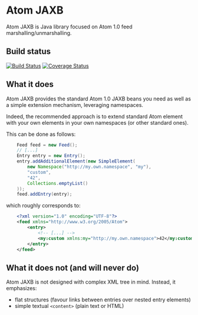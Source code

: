 # Atom JAXB

Atom JAXB is Java library focused on Atom 1.0 feed marshalling/unmarshalling.

## Build status

[![Build Status](https://travis-ci.org/vidal-community/atom-jaxb.png)](https://travis-ci.org/vidal-community/atom-jaxb)
[![Coverage Status](https://coveralls.io/repos/vidal-community/atom-jaxb/badge.svg?branch=master)](https://coveralls.io/r/vidal-community/atom-jaxb?branch=master)

## What it does

Atom JAXB provides the standard Atom 1.0 JAXB beans you need as 
well as a simple extension mechanism, leveraging namespaces.

Indeed, the recommended approach is to extend standard Atom
element with your own elements in your own namespaces (or 
other standard ones).

This can be done as follows:

```java
	Feed feed = new Feed();
	// [...]
	Entry entry = new Entry();
	entry.addAdditionalElement(new SimpleElement(
		new Namespace("http://my.own.namespace", "my"),
		"custom",
		"42",
		Collections.emptyList()
	));
	feed.addEntry(entry);
```

which roughly corresponds to:

```xml
	<?xml version="1.0" encoding="UTF-8"?>
	<feed xmlns="http://www.w3.org/2005/Atom">
		<entry>
			<!-- [...] -->
			<my:custom xmlns:my="http://my.own.namespace">42</my:custom>
		</entry>
	</feed>
```

## What it does not (and will never do)

Atom JAXB is not designed with complex XML tree in mind.
Instead, it emphasizes:

   - flat structures (favour links between entries over nested entry elements)
   - simple textual `<content>` (plain text or HTML)


